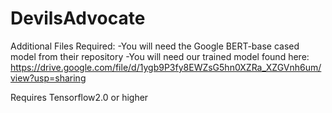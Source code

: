 # DevilsAdvocate

Additional Files Required:
-You will need the Google BERT-base cased model from their repository
-You will need our trained model found here: https://drive.google.com/file/d/1ygb9P3fy8EWZsG5hn0XZRa_XZGVnh6um/view?usp=sharing

Requires Tensorflow2.0 or higher

